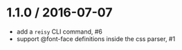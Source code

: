 
1.1.0 / 2016-07-07
==================

  * add a `reisy` CLI command, #6
  * support @font-face definitions inside the css parser, #1
